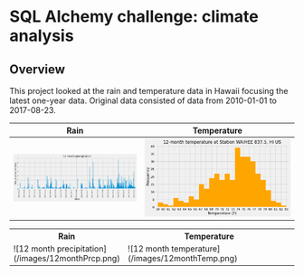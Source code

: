 # SQL Alchemy challenge: climate analysis

## Overview
This project looked at the rain and temperature data in Hawaii focusing the latest one-year data. Original data consisted of data from 2010-01-01 to 2017-08-23.

| Rain | Temperature |
|---------|---------|
| ![12 month precipitation](/images/12monthPrcp.png) | ![12 month temperature](/images/12monthTemp.png)

<table>
  <tr>
    <th style="width: 35%;">Rain</th>
    <th style="width: 65%;">Temperature</th>
  </tr>
  <tr>
    <td style="width: 35%;">![12 month precipitation](/images/12monthPrcp.png)</td>
    <td style="width: 65%;">![12 month temperature](/images/12monthTemp.png)</td>
  </tr>
</table>